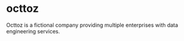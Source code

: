 # octtoz
Octtoz is a fictional company providing multiple enterprises with data engineering services.
